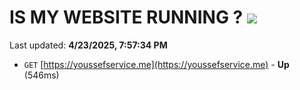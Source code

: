 # IS MY WEBSITE RUNNING ? [![](https://img.shields.io/static/v1?label=Sponsor&message=%E2%9D%A4&logo=GitHub&color=%23fe8e86)](https://github.com/sponsors/Youssef-Lehmam)

Last updated: **4/23/2025, 7:57:34 PM**

- `GET` [https://youssefservice.me](https://youssefservice.me) - **Up** (546ms)
